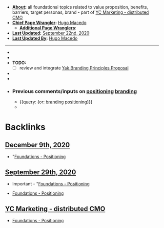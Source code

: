- **[About](<About.md>):** all foundational topics related to value proposition, benefits, barriers, target personas, brand - part of [YC Marketing - distributed CMO](<YC Marketing - distributed CMO.md>) 
- **[Chief Page Wrangler](<Chief Page Wrangler.md>):** [Hugo Macedo](<Hugo Macedo.md>)
    - **[Additional Page Wranglers](<Additional Page Wranglers.md>):** 
- **[Last Updated](<Last Updated.md>):** [September 22nd, 2020](<September 22nd, 2020.md>)
- **[Last Updated By](<Last Updated By.md>):** [Hugo Macedo](<Hugo Macedo.md>)
- -----------------------------------------------------
- 
- 
- **TODO:**
    - [ ] review and integrate [Yak Branding Principles Proposal](<Yak Branding Principles Proposal.md>)
- 
- 
- ### Previous comments/inputs on [positioning](<positioning.md>) [branding](<branding.md>) 
    - {{[query](<query.md>): {or: [branding](<branding.md>) [positioning](<positioning.md>)}}}
    - 

# Backlinks
## [December 9th, 2020](<December 9th, 2020.md>)
- "[Foundations - Positioning](<Foundations - Positioning.md>)

## [September 29th, 2020](<September 29th, 2020.md>)
- Important - "[Foundations - Positioning](<Foundations - Positioning.md>)

- [Foundations - Positioning](<Foundations - Positioning.md>)

## [YC Marketing - distributed CMO](<YC Marketing - distributed CMO.md>)
- [Foundations - Positioning](<Foundations - Positioning.md>)

